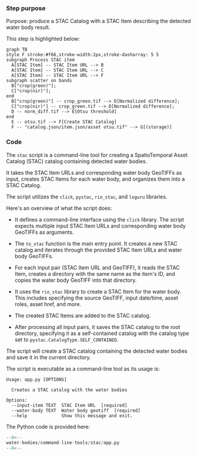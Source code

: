 ### Step purpose 

Purpose: produce a STAC Catalog with a STAC Item describing the detected water body result. 

This step is highlighted below:

``` mermaid
graph TB
style F stroke:#f66,stroke-width:2px,stroke-dasharray: 5 5
subgraph Process STAC item
  A[STAC Item] -- STAC Item URL --> B
  A[STAC Item] -- STAC Item URL --> C
  A[STAC Item] -- STAC Item URL --> F
subgraph scatter on bands
  B["crop(green)"];
  C["crop(nir)"];
end
  B["crop(green)"] -- crop_green.tif --> D[Normalized difference];
  C["crop(nir)"] -- crop_green.tif --> D[Normalized difference];
  D -- norm_diff.tif --> E[Otsu threshold]
end
  E -- otsu.tif --> F[Create STAC Catalog]
  F -- "catalog.json/item.json/asset otsu.tif" --> G[(storage)]
```

### Code

The `stac` script is a command-line tool for creating a SpatioTemporal Asset Catalog (STAC) catalog containing detected water bodies.

It takes the STAC Item URLs and corresponding water body GeoTIFFs as input, creates STAC Items for each water body, and organizes them into a STAC Catalog. 

The script utilizes the `click`, `pystac`, `rio_stac`, and `loguru` libraries. 

Here's an overview of what the script does:

* It defines a command-line interface using the `click` library. The script expects multiple input STAC Item URLs and corresponding water body GeoTIFFs as arguments.

* The `to_stac` function is the main entry point. It creates a new STAC catalog and iterates through the provided STAC Item URLs and water body GeoTIFFs.

* For each input pair (STAC Item URL and GeoTIFF), it reads the STAC Item, creates a directory with the same name as the item's ID, and copies the water body GeoTIFF into that directory.

* It uses the `rio_stac` library to create a STAC Item for the water body. This includes specifying the source GeoTIFF, input date/time, asset roles, asset href, and more.

* The created STAC Items are added to the STAC catalog.

* After processing all input pairs, it saves the STAC catalog to the root directory, specifying it as a self-contained catalog with the catalog type set to `pystac.CatalogType.SELF_CONTAINED`.

The script will create a STAC catalog containing the detected water bodies and save it in the current directory. 

The script is executable as a command-line tool as its usage is:

```
Usage: app.py [OPTIONS]

  Creates a STAC catalog with the water bodies

Options:
  --input-item TEXT  STAC Item URL  [required]
  --water-body TEXT  Water body geotiff  [required]
  --help             Show this message and exit.
```

The Python code is provided here:

```python linenums="1" title="water-bodies/command-line-tools/stac/app.py"
--8<--
water-bodies/command-line-tools/stac/app.py
--8<--
```